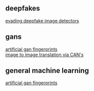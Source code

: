 ## deepfakes
[evading deepfake image detectors](https://farid.berkeley.edu/downloads/publications/cvpr20b.pdf)

## gans
[artificial gan fingerprints](https://arxiv.org/abs/2007.08457)  
[image to image translation via CAN's](https://arxiv.org/pdf/1611.07004.pdf) 


## general machine learning
[artificial gan fingerprints](https://arxiv.org/abs/2007.08457)
